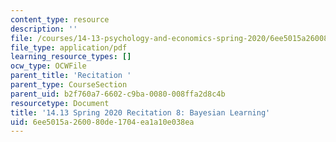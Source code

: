 ```yaml
---
content_type: resource
description: ''
file: /courses/14-13-psychology-and-economics-spring-2020/6ee5015a260080de1704ea1a10e038ea_MIT14_13s20_rec8.pdf
file_type: application/pdf
learning_resource_types: []
ocw_type: OCWFile
parent_title: 'Recitation '
parent_type: CourseSection
parent_uid: b2f760a7-6602-c9ba-0080-008ffa2d8c4b
resourcetype: Document
title: '14.13 Spring 2020 Recitation 8: Bayesian Learning'
uid: 6ee5015a-2600-80de-1704-ea1a10e038ea
---
```

